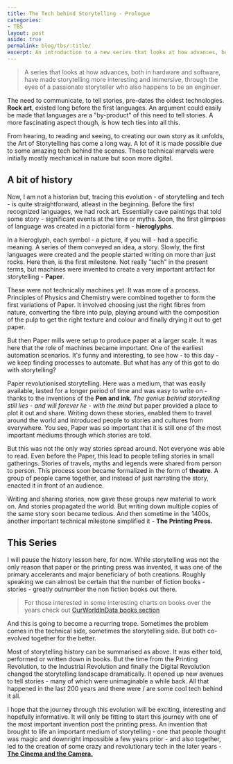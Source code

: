 ```yaml
---
title: The Tech behind Storytelling - Prologue
categories:
- TBS
layout: post
aside: true
permalink: blog/tbs/:title/
excerpt: An introduction to a new series that looks at how advances, both in hardware and software, have made storytelling more interesting and immersive, through the eyes of a passionate storyteller who also happens to be an engineer.
---
```

> A series that looks at how advances, both in hardware and software, have made storytelling more interesting and immersive, through the eyes of a passionate storyteller who also happens to be an engineer.

<!-- more -->
The need to communicate, to tell stories, pre-dates the oldest technologies. **Rock art**, existed long before the first languages. An argument could easily be made that languages are a "by-product" of this need to tell stories. A more fascinating aspect though, is how tech ties into all this.

From hearing, to reading and seeing, to creating our own story as it unfolds, the Art of Storytelling has come a long way. A lot of it is made possible due to some amazing tech behind the scenes. These technical marvels were initially mostly mechanical in nature but soon more digital.

## A bit of history
Now, I am not a historian but, tracing this evolution - of storytelling and tech - is quite straightforward, atleast in the beginning. Before the first recognized languages, we had rock art. Essentially cave paintings that told some story - significant events at the time or myths. Soon, the first glimpses of language was created in a pictorial form - **hieroglyphs**. 

In a hieroglyph, each symbol - a picture, if you will - had a specific meaning. A series of them conveyed an idea, a story. Slowly, the first languages were created and the people started writing on more than just rocks. Here then, is the first milestone. Not really "tech" in the present terms, but machines were invented to create a very important artifact for storytelling - **Paper**.

These were not technically machines yet. It was more of a process. Principles of Physics and Chemistry were combined together to form the first variations of Paper. It involved choosing just the right fibres from nature, converting the fibre into pulp, playing around with the composition of the pulp to get the right texture and colour and finally drying it out to get paper.

But then Paper mills were setup to produce paper at a larger scale. It was here that the role of machines became important. One of the earliest automation scenarios. It's funny and interesting, to see how - to this day - we keep finding processes to automate. But what has any of this got to do with storytelling?

Paper revolutionised storytelling. Here was a medium, that was easily available, lasted for a longer period of time and was easy to write on - thanks to the inventions of the **Pen and ink**. _The genius behind storytelling still lies - and will forever lie - with the mind_ but paper provided a place to plot it out and share. Writing down these stories, enabled them to travel around the world and introduced people to stories and cultures from everywhere. You see, Paper was so important that it is still one of the most important mediums through which stories are told.

But this was not the only way stories spread around. Not everyone was able to read. Even before the Paper, this lead to people telling stories in small gatherings. Stories of travels, myths and legends were shared from person to person. This process soon became formalized in the form of **theatre**. A group of people came together, and instead of just narrating the story, enacted it in front of an audience.

Writing and sharing stories, now gave these groups new material to work on. And stories propagated the world. But writing down multiple copies of the same story soon became tedious. And then sometime in the 1400s, another important technical milestone simplified it - **The Printing Press.** 

## This Series
I will pause the history lesson here, for now. While storytelling was not the only reason that paper or the printing press was invented, it was one of the primary accelerants and major beneficiary of both creations. Roughly speaking we can almost be certain that the number of fiction books - stories - greatly outnumber the non fiction books out there. 

> For those interested in some interesting charts on books over the years check out [OurWorldInData books section](https://ourworldindata.org/books)

And this is going to become a recurring trope. Sometimes the problem comes in the technical side, sometimes the storytelling side. But both co-evolved together for the better.

Most of storytelling history can be summarised as above. It was either told, performed or written down in books. But the time from the Printing Revolution, to the Industrial Revolution and finally the Digital Revolution changed the storytelling landscape dramatically. It opened up new avenues to tell stories - many of which were unimaginable a while back. All that happened in the last 200 years and there were / are some cool tech behind it all. 

I hope that the journey through this evolution will be exciting, interesting and hopefully informative. It will only be fitting to start this journey with one of the most important invention post the printing press. An invention that brought to life an important medium of storytelling - one that people thought was magic and downright impossible a few years prior - and also together, led to the creation of some crazy and revolutionary tech in the later years - [**The Cinema and the Camera.**](/blog/tbs/visual-storytelling/)
